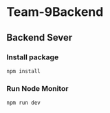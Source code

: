 # Team-9Backend
 ## Backend Sever

### Install package

```
npm install
```



### Run Node Monitor
``` 
npm run dev 
```
